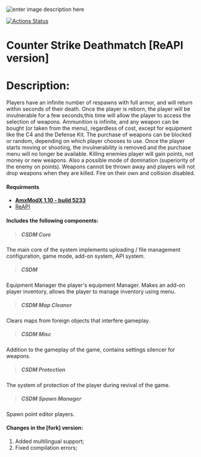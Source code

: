 ![enter image description here](https://encrypted-tbn0.gstatic.com/images?q=tbn:ANd9GcS11oXQFybzvtvmso2SeJqs_jHxFuu-iq5iORrjIGUUQDhE3vFxVg)

[![Actions Status](https://github.com/DevCSru/CSDM-ReAPI/workflows/Build/badge.svg)](https://github.com/DevCSru/CSDM-ReAPI/actions)</br>

# Counter Strike Deathmatch [ReAPI version]
# Description:
Players have an infinite number of respawns with full armor, and will
return within seconds of their death. Once the player is reborn, the
player will be invulnerable for a few seconds,this time will allow the
player to access the selection of weapons. Ammunition is infinite, and
any weapon can be bought (or taken from the menu), regardless of cost,
except for equipment like the C4 and the Defense Kit. The purchase of
weapons can be blocked or random, depending on which player chooses to
use. Once the player starts moving or shooting, the invulnerability is
removed and the purchase menu will no longer be available. Killing
enemies player will gain points, not money or new weapons. Also a
possible mode of domination (superiority of the enemy on points).
Weapons cannot be thrown away and players will not drop weapons when
they are killed. Fire on their own and collision disabled.


#### Requirments
 - [**AmxModX 1.10 - build
   5233**](https://www.amxmodx.org/downloads-new.php?branch=master)
 - [ReAPI](https://github.com/s1lentq/reapi)

#### Includes the following components:

> ##### CSDM Core
 The main core of the system implements uploading / file management configuration, game mode, add-on system, API system.
> ##### CSDM
Equipment Manager the player's equipment Manager. Makes an add-on player inventory, allows the player to manage inventory using
menu.
> ##### CSDM Map Cleaner
Clears maps from foreign objects that interfere gameplay.
> ##### CSDM Misc
Addition to the gameplay of the game, contains settings silencer for weapons.
> ##### CSDM Protection
The system of protection of the player during revival of the game.
> ##### CSDM Spawn Manager
Spawn point editor players.

#### Changes in the [fork] version:
 1. Added multilingual support;
 2. Fixed compilation errors;

